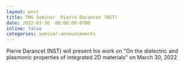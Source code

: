 ```yaml
---
layout: post
title: TMG Seminar  Pierre Darancet (NST) 
date: 2022-03-30  08:00:00-0700
inline: false
categories: seminar-announcements
---
```


Pierre Darancet (NST)  will present his work on "On the dielectric and plasmonic properties of integrated 2D materials" on March 30, 2022 


